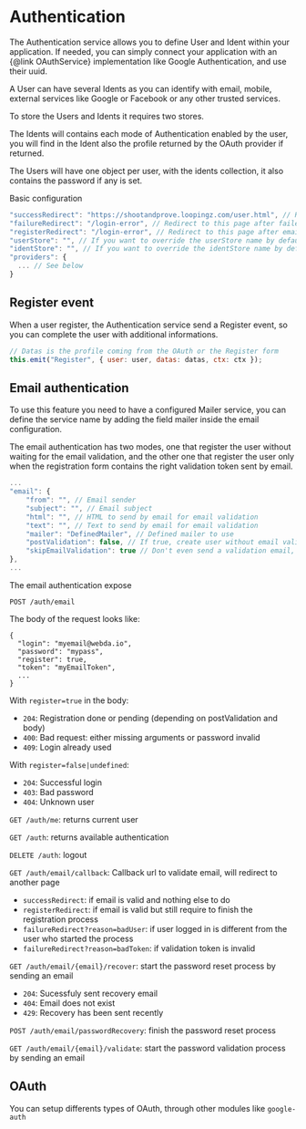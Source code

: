 # Authentication

The Authentication service allows you to define User and Ident within your application.
If needed, you can simply connect your application with an {@link OAuthService} implementation like Google Authentication, and use their uuid.

A User can have several Idents as you can identify with email, mobile, external services like Google or Facebook or any other trusted services.

To store the Users and Idents it requires two stores.

The Idents will contains each mode of Authentication enabled by the user, you will find in the Ident also the profile returned by the OAuth provider if returned.

The Users will have one object per user, with the idents collection, it also contains the password if any is set.

Basic configuration

```javascript
"successRedirect": "https://shootandprove.loopingz.com/user.html", // Redirect to this page after login
"failureRedirect": "/login-error", // Redirect to this page after failed login
"registerRedirect": "/login-error", // Redirect to this page after email is validated
"userStore": "", // If you want to override the userStore name by default Users
"identStore": "", // If you want to override the identStore name by default Idents
"providers": {
  ... // See below
}
```

## Register event

When a user register, the Authentication service send a Register event, so you can complete the user with additional informations.

```javascript
// Datas is the profile coming from the OAuth or the Register form
this.emit("Register", { user: user, datas: datas, ctx: ctx });
```

## Email authentication

To use this feature you need to have a configured Mailer service, you can define the service name by adding the field mailer inside the email configuration.

The email authentication has two modes, one that register the user without waiting for the email validation, and the other one that register the user only when the registration form contains the right validation token sent by email.

```javascript
...
"email": {
    "from": "", // Email sender
    "subject": "", // Email subject
    "html": "", // HTML to send by email for email validation
    "text": "", // Text to send by email for email validation
    "mailer": "DefinedMailer", // Defined mailer to use
    "postValidation": false, // If true, create user without email validation
    "skipEmailValidation": true // Don't even send a validation email, must be set along with postValidation=true
},
...
```

The email authentication expose

`POST /auth/email`

The body of the request looks like:

```
{
  "login": "myemail@webda.io",
  "password": "mypass",
  "register": true,
  "token": "myEmailToken",
  ...
}
```

With `register=true` in the body:

- `204`: Registration done or pending (depending on postValidation and body)
- `400`: Bad request: either missing arguments or password invalid
- `409`: Login already used

With `register=false|undefined`:

- `204`: Successful login
- `403`: Bad password
- `404`: Unknown user

`GET /auth/me`: returns current user

`GET /auth`: returns available authentication

`DELETE /auth`: logout

`GET /auth/email/callback`: Callback url to validate email, will redirect to another page

- `successRedirect`: if email is valid and nothing else to do
- `registerRedirect`: if email is valid but still require to finish the registration process
- `failureRedirect?reason=badUser`: if user logged in is different from the user who started the process
- `failureRedirect?reason=badToken`: if validation token is invalid

`GET /auth/email/{email}/recover`: start the password reset process by sending an email

- `204`: Sucessfuly sent recovery email
- `404`: Email does not exist
- `429`: Recovery has been sent recently

`POST /auth/email/passwordRecovery`: finish the password reset process

`GET /auth/email/{email}/validate`: start the password validation process by sending an email

## OAuth

You can setup differents types of OAuth, through other modules like `google-auth`
